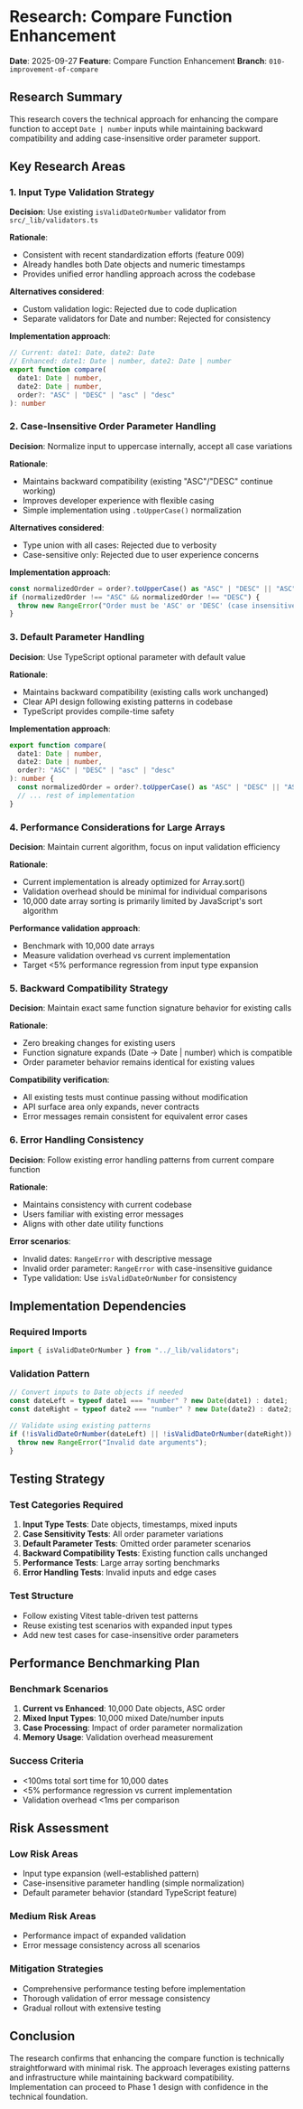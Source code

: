 # Research: Compare Function Enhancement

**Date**: 2025-09-27
**Feature**: Compare Function Enhancement
**Branch**: `010-improvement-of-compare`

## Research Summary

This research covers the technical approach for enhancing the compare function to accept `Date | number` inputs while maintaining backward compatibility and adding case-insensitive order parameter support.

## Key Research Areas

### 1. Input Type Validation Strategy

**Decision**: Use existing `isValidDateOrNumber` validator from `src/_lib/validators.ts`

**Rationale**:
- Consistent with recent standardization efforts (feature 009)
- Already handles both Date objects and numeric timestamps
- Provides unified error handling approach across the codebase

**Alternatives considered**:
- Custom validation logic: Rejected due to code duplication
- Separate validators for Date and number: Rejected for consistency

**Implementation approach**:
```typescript
// Current: date1: Date, date2: Date
// Enhanced: date1: Date | number, date2: Date | number
export function compare(
  date1: Date | number,
  date2: Date | number,
  order?: "ASC" | "DESC" | "asc" | "desc"
): number
```

### 2. Case-Insensitive Order Parameter Handling

**Decision**: Normalize input to uppercase internally, accept all case variations

**Rationale**:
- Maintains backward compatibility (existing "ASC"/"DESC" continue working)
- Improves developer experience with flexible casing
- Simple implementation using `.toUpperCase()` normalization

**Alternatives considered**:
- Type union with all cases: Rejected due to verbosity
- Case-sensitive only: Rejected due to user experience concerns

**Implementation approach**:
```typescript
const normalizedOrder = order?.toUpperCase() as "ASC" | "DESC" || "ASC";
if (normalizedOrder !== "ASC" && normalizedOrder !== "DESC") {
  throw new RangeError("Order must be 'ASC' or 'DESC' (case insensitive)");
}
```

### 3. Default Parameter Handling

**Decision**: Use TypeScript optional parameter with default value

**Rationale**:
- Maintains backward compatibility (existing calls work unchanged)
- Clear API design following existing patterns in codebase
- TypeScript provides compile-time safety

**Implementation approach**:
```typescript
export function compare(
  date1: Date | number,
  date2: Date | number,
  order?: "ASC" | "DESC" | "asc" | "desc"
): number {
  const normalizedOrder = order?.toUpperCase() as "ASC" | "DESC" || "ASC";
  // ... rest of implementation
}
```

### 4. Performance Considerations for Large Arrays

**Decision**: Maintain current algorithm, focus on input validation efficiency

**Rationale**:
- Current implementation is already optimized for Array.sort()
- Validation overhead should be minimal for individual comparisons
- 10,000 date array sorting is primarily limited by JavaScript's sort algorithm

**Performance validation approach**:
- Benchmark with 10,000 date arrays
- Measure validation overhead vs current implementation
- Target <5% performance regression from input type expansion

### 5. Backward Compatibility Strategy

**Decision**: Maintain exact same function signature behavior for existing calls

**Rationale**:
- Zero breaking changes for existing users
- Function signature expands (Date → Date | number) which is compatible
- Order parameter behavior remains identical for existing values

**Compatibility verification**:
- All existing tests must continue passing without modification
- API surface area only expands, never contracts
- Error messages remain consistent for equivalent error cases

### 6. Error Handling Consistency

**Decision**: Follow existing error handling patterns from current compare function

**Rationale**:
- Maintains consistency with current codebase
- Users familiar with existing error messages
- Aligns with other date utility functions

**Error scenarios**:
- Invalid dates: `RangeError` with descriptive message
- Invalid order parameter: `RangeError` with case-insensitive guidance
- Type validation: Use `isValidDateOrNumber` for consistency

## Implementation Dependencies

### Required Imports
```typescript
import { isValidDateOrNumber } from "../_lib/validators";
```

### Validation Pattern
```typescript
// Convert inputs to Date objects if needed
const dateLeft = typeof date1 === "number" ? new Date(date1) : date1;
const dateRight = typeof date2 === "number" ? new Date(date2) : date2;

// Validate using existing patterns
if (!isValidDateOrNumber(dateLeft) || !isValidDateOrNumber(dateRight)) {
  throw new RangeError("Invalid date arguments");
}
```

## Testing Strategy

### Test Categories Required
1. **Input Type Tests**: Date objects, timestamps, mixed inputs
2. **Case Sensitivity Tests**: All order parameter variations
3. **Default Parameter Tests**: Omitted order parameter scenarios
4. **Backward Compatibility Tests**: Existing function calls unchanged
5. **Performance Tests**: Large array sorting benchmarks
6. **Error Handling Tests**: Invalid inputs and edge cases

### Test Structure
- Follow existing Vitest table-driven test patterns
- Reuse existing test scenarios with expanded input types
- Add new test cases for case-insensitive order parameters

## Performance Benchmarking Plan

### Benchmark Scenarios
1. **Current vs Enhanced**: 10,000 Date objects, ASC order
2. **Mixed Input Types**: 10,000 mixed Date/number inputs
3. **Case Processing**: Impact of order parameter normalization
4. **Memory Usage**: Validation overhead measurement

### Success Criteria
- <100ms total sort time for 10,000 dates
- <5% performance regression vs current implementation
- Validation overhead <1ms per comparison

## Risk Assessment

### Low Risk Areas
- Input type expansion (well-established pattern)
- Case-insensitive parameter handling (simple normalization)
- Default parameter behavior (standard TypeScript feature)

### Medium Risk Areas
- Performance impact of expanded validation
- Error message consistency across all scenarios

### Mitigation Strategies
- Comprehensive performance testing before implementation
- Thorough validation of error message consistency
- Gradual rollout with extensive testing

## Conclusion

The research confirms that enhancing the compare function is technically straightforward with minimal risk. The approach leverages existing patterns and infrastructure while maintaining backward compatibility. Implementation can proceed to Phase 1 design with confidence in the technical foundation.